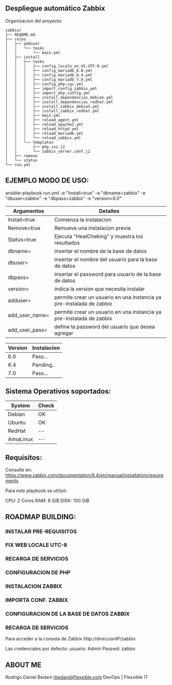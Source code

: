 Despliegue automático Zabbix
---

Organizacion del proyecto:
```shell
zabbix/
├── README.md
├── roles
│   ├── adduser
│   │   └── tasks
│   │       └── main.yml
│   ├── install
│   │   ├── tasks
│   │   │   ├── config_locale_en_US.UTF-8.yml
│   │   │   ├── config_mariadb_6.0.yml
│   │   │   ├── config_mariadb_6.4.yml
│   │   │   ├── config_mariadb_7.0.yml
│   │   │   ├── config_php-cgi.yml
│   │   │   ├── import_config_zabbix.yml
│   │   │   ├── import_php_config.yml
│   │   │   ├── install_dependencias_debian.yml
│   │   │   ├── install_dependencias_redhat.yml
│   │   │   ├── install_zabbix_debian.yml
│   │   │   ├── install_zabbix_redhat.yml
│   │   │   ├── main.yml
│   │   │   ├── reload_agent.yml
│   │   │   ├── reload_apache2.yml
│   │   │   ├── reload_httpd.yml
│   │   │   ├── reload_mariadb.yml
│   │   │   └── reload_zabbix.yml
│   │   └── templates
│   │       ├── php.ini.j2
│   │       └── zabbix_server.conf.j2
│   ├── remove
│   └── status
└── run.yml
```

EJEMPLO MODO DE USO:
---
ansible-playbook run.yml -e "Install=true" -e "dbname=zabbix" -e "dbuser=zabbix" -e "dbpass=zabbix" -e "version=6.0"

| Argumentos | Detalles |
| --------- | --------- |
| Install=true | Comienza la instalacion |
| Remove=true | Remueve una instalacion previa |
| Status=true | Ejecuta "HealCheking" y muestra los resultados |
| dbname= | insertar el nombre de la base de datos |
| dbuser= | insertar el nombre del usuario para la base de datos |
| dbpass= | insertar el password para usuario de la base de datos |
| version= | indica la version que necesita instalar |
| adduser= | permite crear un usuario en una instancia ya pre-instalada de zabbix |
| add_user_name= | permite crear un usuario en una instancia ya pre-instalada de zabbix |
| add_user_pass= | define la password del usuario que desea agregar |

| Version | Instalacion |
| --------- | --------- |
| 6.0 | Pass... |
| 6.4 | Pending.. |
| 7.0 | Pass... |

Sistema Operativos soportados:
---
| System | Check |
| ------ | ----- |
| Debian | OK |
| Ubuntu | OK |
| RedHat | -- |
| AlmaLinux | -- |

Requisitos:
---
Consulte en: https://www.zabbix.com/documentation/6.4/en/manual/installation/requirements

Para este playbook se utilizó:

CPU: 2 Cores
RAM: 8 GiB
DISK: 100 GiB

ROADMAP BUILDING:
---
### INSTALAR PRE-REQUISITOS
### FIX WEB LOCALE UTC-8
### RECARGA DE SERVICIOS
### CONFIGURACION DE PHP
### INSTALACION ZABBIX
### IMPORTA CONF. ZABBIX
### CONFIGURACION DE LA BASE DE DATOS ZABBIX
### RECARGA DE SERVICIOS

Para acceder a la consola de Zabbix
http://direccionIP/zabbix

Las credenciales por defecto:
usuario: Admin
Passwd: zabbix


ABOUT ME
---
Rodrigo Daniel Bedani
rbedani@flexxible.com
DevOps | Flexxible IT